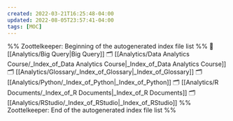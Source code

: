 ```yaml
---
created: 2022-03-21T16:25:48-04:00
updated: 2022-08-05T23:57:41-04:00
tags: [MOC]
---
```

%% Zoottelkeeper: Beginning of the autogenerated index file list  %%
📄 [[Analytics/Big Query|Big Query]]
🗂️ [[Analytics/Data Analytics Course/_Index_of_Data Analytics Course|_Index_of_Data Analytics Course]]
🗂️ [[Analytics/Glossary/_Index_of_Glossary|_Index_of_Glossary]]
🗂️ [[Analytics/Python/_Index_of_Python|_Index_of_Python]]
🗂️ [[Analytics/R Documents/_Index_of_R Documents|_Index_of_R Documents]]
🗂️ [[Analytics/RStudio/_Index_of_RStudio|_Index_of_RStudio]]
%% Zoottelkeeper: End of the autogenerated index file list  %%
